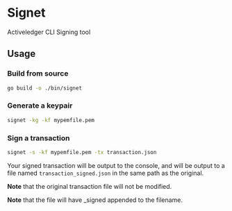 # Signet
Activeledger CLI Signing tool

## Usage

### Build from source

```bash
go build -o ./bin/signet
```

### Generate a keypair

```bash
signet -kg -kf mypemfile.pem
```

### Sign a transaction

```bash
signet -s -kf mypemfile.pem -tx transaction.json
```

Your signed transaction will be output to the console, and will be output
to a file named `transaction_signed.json` in the same path as the original.

**Note** that the original transaction file will not be modified.

**Note** that the file will have _signed appended to the filename.


